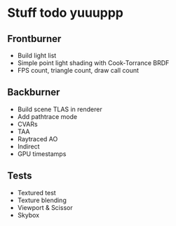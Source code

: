 # Stuff todo yuuuppp

## Frontburner

- Build light list
- Simple point light shading with Cook-Torrance BRDF
- FPS count, triangle count, draw call count

## Backburner

- Build scene TLAS in renderer
- Add pathtrace mode
- CVARs
- TAA
- Raytraced AO
- Indirect
- GPU timestamps

## Tests

- Textured test
- Texture blending
- Viewport & Scissor
- Skybox
